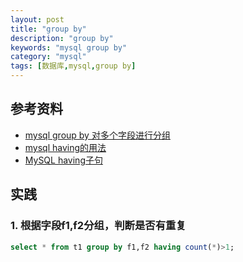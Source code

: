 ```yaml
---
layout: post
title: "group by"
description: "group by"
keywords: "mysql group by"
category: "mysql"
tags: [数据库,mysql,group by]
---
```


## 参考资料
- [mysql group by 对多个字段进行分组](https://www.cnblogs.com/niyl/p/9650183.html)
- [mysql having的用法](https://www.cnblogs.com/lmaster/p/6373045.html)
- [MySQL having子句](https://www.yiibai.com/mysql/having.html)

## 实践
### 1. 根据字段f1,f2分组，判断是否有重复
```sql
select * from t1 group by f1,f2 having count(*)>1;
```
